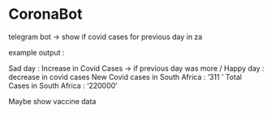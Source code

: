 # CoronaBot
telegram bot -> 
show if covid cases for previous day in za

example output :

Sad day : Increase in Covid Cases -> if previous day was more / Happy day : decrease in covid cases
New Covid cases in South Africa : ’311 ’
Total Cases in South Africa : ‘220000’


Maybe show vaccine data

